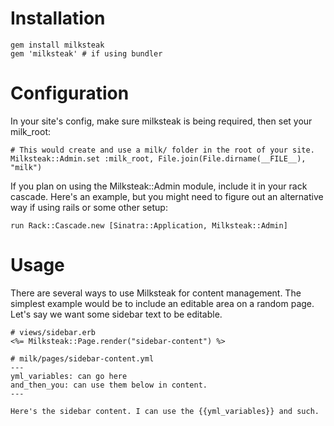 # Installation

    gem install milksteak 
    gem 'milksteak' # if using bundler

# Configuration

In your site's config, make sure milksteak is being required, then set your milk_root:

    # This would create and use a milk/ folder in the root of your site.
    Milksteak::Admin.set :milk_root, File.join(File.dirname(__FILE__), "milk")

If you plan on using the Milksteak::Admin module, include it in your rack cascade.  Here's an example, but you might need to figure out an alternative way if using rails or some other setup:

    run Rack::Cascade.new [Sinatra::Application, Milksteak::Admin]

# Usage

There are several ways to use Milksteak for content management.  The simplest example would be to include an editable area on a random page.  Let's say we want some sidebar text to be editable.  

    # views/sidebar.erb
    <%= Milksteak::Page.render("sidebar-content") %>

    # milk/pages/sidebar-content.yml
    ---
    yml_variables: can go here
    and_then_you: can use them below in content.
    ---
    
    Here's the sidebar content. I can use the {{yml_variables}} and such.

